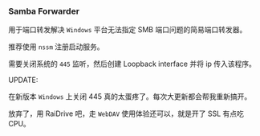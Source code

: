 ### Samba Forwarder

用于端口转发解决 `Windows` 平台无法指定 SMB 端口问题的简易端口转发器。

推荐使用 `nssm` 注册启动服务。

需要关闭系统的 `445` 监听，然后创建 Loopback interface 并将 ip 传入该程序。

UPDATE:

在新版本 `Windows` 上关闭 445 真的太蛋疼了。每次大更新都会帮我重新搞开。

放弃了，用 RaiDrive 吧，走 `WebDAV` 使用体验还可以，就是开了 SSL 有点吃 CPU。